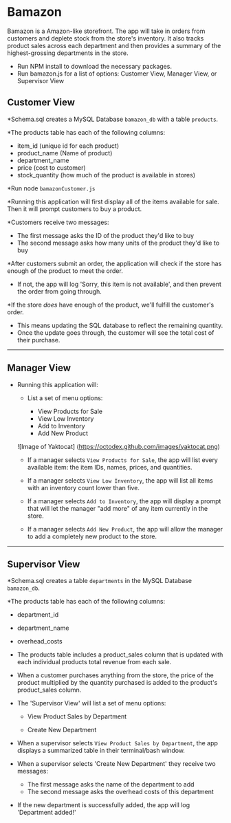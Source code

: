 # Bamazon

Bamazon is a Amazon-like storefront. The app will take in orders from customers and deplete stock from the store's inventory. It also tracks product sales across each department and then provides a summary of the highest-grossing departments in the store.

* Run NPM install to download the necessary packages.
* Run bamazon.js for a list of options: Customer View, Manager View, or Supervisor View


## Customer View 

*Schema.sql creates a MySQL Database `bamazon_db` with a table `products`.

*The products table has each of the following columns:

   * item_id (unique id for each product)
   * product_name (Name of product)
   * department_name
   * price (cost to customer)
   * stock_quantity (how much of the product is available in stores)

*Run node `bamazonCustomer.js` 

*Running this application will first display all of the items available for sale. Then it will prompt customers to buy a product. 

*Customers receive two messages:

   * The first message asks the ID of the product they'd like to buy
   * The second message asks how many units of the product they'd like to buy

*After customers submit an order, the application will check if the store has enough of the product to meet the order. 

   * If not, the app will log 'Sorry, this item is not available', and then prevent the order from going through.

*If the store _does_ have enough of the product, we'll fulfill the customer's order.
   * This means updating the SQL database to reflect the remaining quantity.
   * Once the update goes through, the customer will see the total cost of their purchase. 


- - -

## Manager View

* Running this application will:

  * List a set of menu options:

    * View Products for Sale
    * View Low Inventory   
    * Add to Inventory
    * Add New Product

   ![Image of Yaktocat]
   (https://octodex.github.com/images/yaktocat.png)

  * If a manager selects `View Products for Sale`, the app will list every available item: the item IDs, names, prices, and quantities.

  * If a manager selects `View Low Inventory`, the app will list all items with an inventory count lower than five.

  * If a manager selects `Add to Inventory`, the app will display a prompt that will let the manager "add more" of any item currently in the store.

  * If a manager selects `Add New Product`, the app will allow the manager to add a completely new product to the store.

- - -


## Supervisor View

*Schema.sql creates a table `departments` in the MySQL Database `bamazon_db`.

*The products table has each of the following columns:

   * department_id
   * department_name
   * overhead_costs 

* The products table includes a product_sales column that is updated with each individual products total revenue from each sale.

* When a customer purchases anything from the store, the price of the product multiplied by the quantity purchased is added to the product's product_sales column.

* The 'Supervisor View' will list a set of menu options:

   * View Product Sales by Department
   
   * Create New Department

* When a supervisor selects `View Product Sales by Department`, the app displays a summarized table in their terminal/bash window.

* When a supervisor selects 'Create New Department' they receive two messages:

   * The first message asks the name of the department to add
   * The second message asks the overhead costs of this department

* If the new department is successfully added, the app will log 'Department added!'
